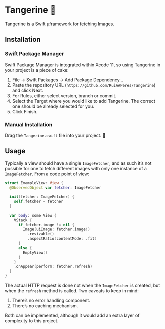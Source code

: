 # Tangerine 🍊

Tangerine is a Swift µframework for fetching Images. 


## Installation 

### Swift Package Manager

Swift Package Manager is integrated within Xcode 11, so using Tangerine in your project is a piece of cake:

1. File → Swift Packages → Add Package Dependency...
2. Paste the repository URL (`https://github.com/RuiAAPeres/Tangerine`) and click Next.
3. For Rules, either select version, branch or commit.
4. Select the Target where you would like to add Tangerine. The correct one should be already selected for you. 
5. Click Finish.

### Manual Installation
Drag the `Tangerine.swift` file into your project. 🍊

## Usage

Typically a view should have a single `ImageFetcher`, and as such it’s not possible for one to fetch different images with only one instance of a `ImageFetcher`. From a code point of view:

```swift 
struct ExampleView: View {
  @ObservedObject var fetcher: ImageFetcher
  
  init(fetcher: ImageFetcher) {
    self.fetcher = fetcher
  }
  
  var body: some View {
    VStack {
      if fetcher.image != nil {
        Image(uiImage: fetcher.image!)
          .resizable()
          .aspectRatio(contentMode: .fit)
      }
      else {
        EmptyView()
      }
    }
    .onAppear(perform: fetcher.refresh)
  }
}
``` 

The actual HTTP request is done not when the `ImageFetcher` is created, but when the `refresh` method is called.  Two caveats to keep in mind:

1. There’s no error handling component.
2. There’s no caching mechanism. 

Both can be implemented, although it would add an extra layer of complexity to this project. 




